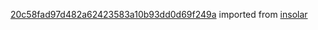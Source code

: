 [20c58fad97d482a62423583a10b93dd0d69f249a](https://github.com/insolar/insolar/commit/20c58fad97d482a62423583a10b93dd0d69f249a) imported from [insolar](https://github.com/insolar/insolar)
